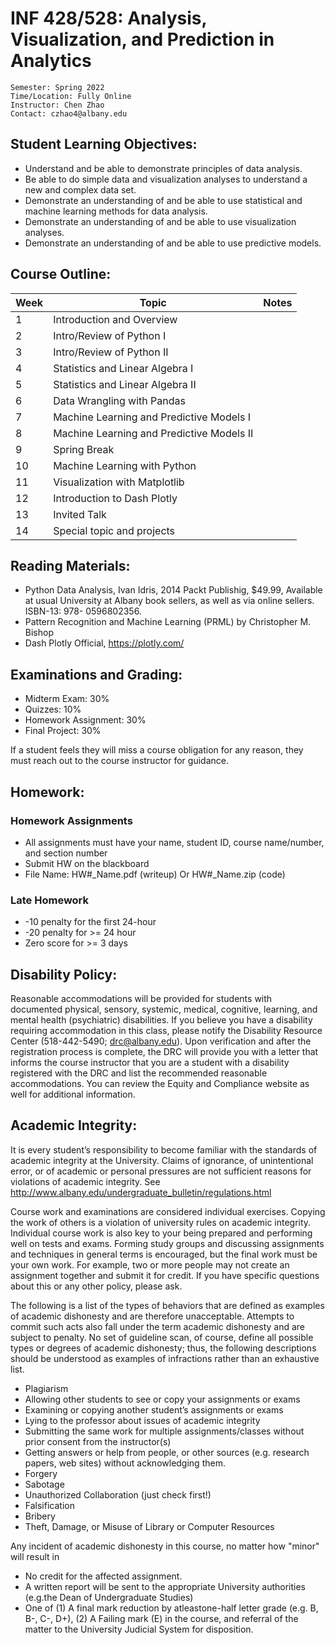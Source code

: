 # INF 428/528: Analysis, Visualization, and Prediction in Analytics

```
Semester: Spring 2022 
Time/Location: Fully Online
Instructor: Chen Zhao
Contact: czhao4@albany.edu
```

## Student Learning Objectives:
* Understand and be able to demonstrate principles of data analysis.
* Be able to do simple data and visualization analyses to understand a new and complex data set.
* Demonstrate an understanding of and be able to use statistical and machine learning methods for data analysis.
* Demonstrate an understanding of and be able to use visualization analyses.
* Demonstrate an understanding of and be able to use predictive models.

## Course Outline:

| Week 	| Topic                                           	| Notes 	|
|------	|-------------------------------------------------	|-------	|
| 1    	| Introduction and Overview                       	|       	|
| 2    	|     Intro/Review of Python I                    	|       	|
| 3    	|     Intro/Review of Python II                   	|       	|
| 4    	|     Statistics and Linear Algebra I             	|       	|
| 5    	|     Statistics and Linear Algebra II            	|       	|
| 6    	|     Data Wrangling with Pandas                  	|       	|
| 7    	|     Machine Learning and Predictive Models I    	|       	|
| 8    	| Machine Learning and Predictive Models II       	|       	|
| 9    	|     Spring Break                                	|       	|
| 10   	|     Machine Learning with Python                	|       	|
| 11   	|     Visualization with Matplotlib               	|       	|
| 12   	|     Introduction to Dash Plotly                 	|       	|
| 13   	|     Invited Talk                                	|       	|
| 14   	|     Special topic and projects                  	|       	|

## Reading Materials:
* Python Data Analysis, Ivan Idris, 2014 Packt Publishig, $49.99, Available at usual University at Albany book sellers, as well as via online sellers. ISBN-13: 978- 0596802356.
* Pattern Recognition and Machine Learning (PRML) by Christopher M. Bishop
* Dash Plotly Official, https://plotly.com/

## Examinations and Grading:
* Midterm Exam: 30%
* Quizzes: 10%
* Homework Assignment: 30%
* Final Project: 30%

If a student feels they will miss a course obligation for any reason, they must reach out to the course instructor for guidance.

## Homework:
### Homework Assignments
* All assignments must have your name, student ID, course name/number, and section number
* Submit HW on the blackboard
* File Name: HW#_Name.pdf (writeup) Or HW#_Name.zip (code)
### Late Homework
* -10 penalty for the first 24-hour
* -20 penalty for >= 24 hour
* Zero score for >= 3 days

## Disability Policy:
Reasonable accommodations will be provided for students with documented physical, sensory, systemic, medical, cognitive, learning, and mental health (psychiatric) disabilities. If you believe you have a disability requiring accommodation in this class, please notify the Disability Resource Center (518-442-5490; drc@albany.edu). Upon verification and after the registration process is complete, the DRC will provide you with a letter that informs the course instructor that you are a student with a disability registered with the DRC and list the recommended reasonable accommodations. You can review the Equity and Compliance website as well for additional information.

## Academic Integrity:
It is every student’s responsibility to become familiar with the standards of academic integrity at the University. Claims of ignorance, of unintentional error, or of academic or personal pressures are not sufficient reasons for violations of academic integrity. See http://www.albany.edu/undergraduate_bulletin/regulations.html

Course work and examinations are considered individual exercises. Copying the work of others is a violation of university rules on academic integrity. Individual course work is also key to your being prepared and performing well on tests and exams. Forming study groups and discussing assignments and techniques in general terms is encouraged, but the final work must be your own work. For example, two or more people may not create an assignment together and submit it for credit. If you have specific questions about this or any other policy, please ask.

The following is a list of the types of behaviors that are defined as examples of academic dishonesty and are therefore unacceptable. Attempts to commit such acts also fall under the term academic dishonesty and are subject to penalty. No set of guideline scan, of course, define all possible types or degrees of academic dishonesty; thus, the following descriptions should be understood as examples of infractions rather than an exhaustive list.
* Plagiarism
* Allowing other students to see or copy your assignments or exams
* Examining or copying another student’s assignments or exams
* Lying to the professor about issues of academic integrity
* Submitting the same work for multiple assignments/classes without prior consent from the instructor(s)
* Getting answers or help from people, or other sources (e.g. research papers, web sites) without acknowledging them. 
* Forgery
* Sabotage
* Unauthorized Collaboration (just check first!)
* Falsification
* Bribery
* Theft, Damage, or Misuse of Library or Computer Resources

Any incident of academic dishonesty in this course, no matter how "minor" will result in
* No credit for the affected assignment. 
* A written report will be sent to the appropriate University authorities (e.g.the Dean of Undergraduate Studies) 
* One of (1) A final mark reduction by atleastone-half letter grade (e.g. B, B-, C-, D+), (2) A Failing mark (E) in the course, and referral of the matter to the University Judicial System for disposition.
